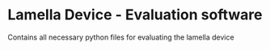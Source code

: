 # Lamella Device - Evaluation software

Contains all necessary python files for evaluating the lamella device